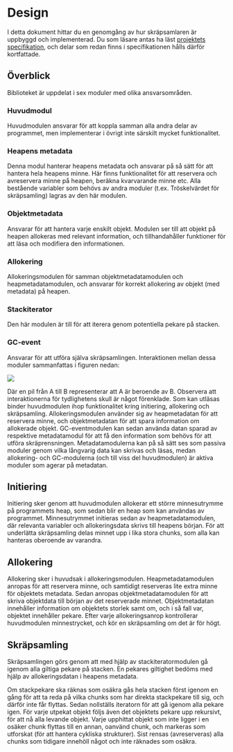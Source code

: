 # Design
I detta dokument hittar du en genomgång av hur skräpsamlaren är uppbyggd och implementerad. Du som läsare antas ha läst [projektets specifikation](http://wrigstad.com/ioopm/2017/project2.html), och delar som redan finns i specifikationen hålls därför kortfattade.
## Överblick
Biblioteket är uppdelat i sex moduler med olika ansvarsområden.
### Huvudmodul
Huvudmodulen ansvarar för att koppla samman alla andra delar av programmet, men implementerar i övrigt inte särskilt mycket funktionalitet.
### Heapens metadata
Denna modul hanterar heapens metadata och ansvarar på så sätt för att hantera hela heapens minne. Här finns funktionalitet för att reservera och avreservera minne på heapen, beräkna kvarvarande minne etc. Alla bestående variabler som behövs av andra moduler (t.ex. Tröskelvärdet för skräpsamling) lagras av den här modulen.
### Objektmetadata
Ansvarar för att hantera varje enskilt objekt. Modulen ser till att objekt på heapen allokeras med relevant information, och tillhandahåller funktioner för att läsa och modifiera den informationen.
### Allokering
Allokeringsmodulen för samman objektmetadatamodulen och heapmetadatamodulen, och ansvarar för korrekt allokering av objekt (med metadata) på heapen.
### Stackiterator
Den här modulen är till för att iterera genom potentiella pekare på stacken.
### GC-event
Ansvarar för att utföra själva skräpsamlingen.
Interaktionen mellan dessa moduler sammanfattas i figuren nedan:

![](https://github.com/IOOPM-UU/skvadrarna/blob/master/doc/figur1.png)

Där en pil från A till B representerar att A är beroende av B. Observera att interaktionerna för tydlighetens skull är något förenklade.
Som kan utläsas binder huvudmodulen ihop funktionalitet kring initiering, allokering och skräpsamling. Allokeringsmodulen använder sig av heapmetadatan för att reservera minne, och objektmetadatan för att spara information om allokerade objekt. GC-eventmodulen kan sedan använda datan sparad av respektive metadatamodul för att få den information som behövs för att utföra skräprensningen. Metadatamodulerna kan på så sätt ses som passiva moduler genom vilka långvarig data kan skrivas och läsas, medan allokering- och GC-modulerna (och till viss del huvudmodulen) är aktiva moduler som agerar på metadatan.
## Initiering
Initiering sker genom att huvudmodulen allokerar ett större minnesutrymme på programmets heap, som sedan blir en heap som kan användas av programmet. Minnesutrymmet initieras sedan av heapmetadatamodulen, där relevanta variabler och allokeringsdata skrivs till heapens början. För att underlätta skräpsamling delas minnet upp i lika stora chunks, som alla kan hanteras oberoende av varandra.
## Allokering
Allokering sker i huvudsak i allokeringsmodulen. Heapmetadatamodulen anropas för att reservera minne, och samtidigt reserveras lite extra minne för objektets metadata. Sedan anropas objektmetadatamodulen för att skriva objektdata till början av det reserverade minnet. Objektmetadatan innehåller information om objektets storlek samt om, och i så fall var, objektet innehåller pekare.
Efter varje allokeringsanrop kontrollerar huvudmodulen minnestrycket, och kör en skräpsamling om det är för högt.
## Skräpsamling
Skräpsamlingen görs genom att med hjälp av stackiteratormodulen gå igenom alla giltiga pekare på stacken. En pekares giltighet bedöms med hjälp av allokeringsdatan i heapens metadata.

Om stackpekare ska räknas som osäkra gås hela stacken först igenom en gång för att ta reda på vilka chunks som har direkta stackpekare till sig, och därför inte får flyttas. Sedan nollställs iteratorn för att gå igenom alla pekare igen. För varje utpekat objekt följs även det objektets pekare upp rekursivt, för att nå alla levande objekt. Varje upphittat objekt som inte ligger i en osäker chunk flyttas till en annan, oanvänd chunk, och markeras som utforskat (för att hantera cykliska strukturer). Sist rensas (avreserveras) alla chunks som tidigare innehöll något och inte räknades som osäkra.
